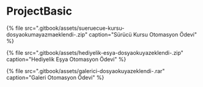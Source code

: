 # ProjectBasic

{% file src=".gitbook/assets/sueruecue-kursu-dosyaokumayazmaeklendi-.zip" caption="Sürücü Kursu Otomasyon Ödevi" %}

{% file src=".gitbook/assets/hediyelik-esya-dosyaokuyazeklendi-.zip" caption="Hediyelik Eşya Otomasyon Ödevi" %}

{% file src=".gitbook/assets/galerici-dosyaokuyazeklendi-.rar" caption="Galeri Otomasyon Ödevi" %}

